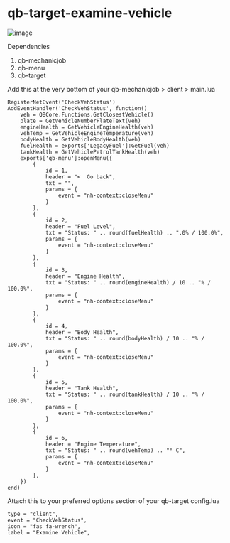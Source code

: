 # qb-target-examine-vehicle

![image](https://user-images.githubusercontent.com/11475502/130977964-f1aed865-ce4b-4006-928b-66ff963f16fc.png)

Dependencies
1. qb-mechanicjob
2. qb-menu
3. qb-target

Add this at the very bottom of your qb-mechanicjob > client > main.lua
```
RegisterNetEvent('CheckVehStatus')
AddEventHandler('CheckVehStatus', function()
    veh = QBCore.Functions.GetClosestVehicle()
    plate = GetVehicleNumberPlateText(veh)
    engineHealth = GetVehicleEngineHealth(veh)
    vehTemp = GetVehicleEngineTemperature(veh)
    bodyHealth = GetVehicleBodyHealth(veh)
    fuelHealth = exports['LegacyFuel']:GetFuel(veh)
    tankHealth = GetVehiclePetrolTankHealth(veh)
    exports['qb-menu']:openMenu({
        {
            id = 1,
            header = "<  Go back",
            txt = "",
            params = {
                event = "nh-context:closeMenu"
            }
        },
        {
            id = 2,
            header = "Fuel Level",
            txt = "Status: " .. round(fuelHealth) .. ".0% / 100.0%",
            params = {
                event = "nh-context:closeMenu"
            }
        },
        {
            id = 3,
            header = "Engine Health",
            txt = "Status: " .. round(engineHealth) / 10 .. "% / 100.0%",
            params = {
                event = "nh-context:closeMenu"
            }
        },
        {
            id = 4,
            header = "Body Health",
            txt = "Status: " .. round(bodyHealth) / 10 .. "% / 100.0%",
            params = {
                event = "nh-context:closeMenu"
            }
        },
        {
            id = 5,
            header = "Tank Health",
            txt = "Status: " .. round(tankHealth) / 10 .. "% / 100.0%",
            params = {
                event = "nh-context:closeMenu"
            }
        },
        {
            id = 6,
            header = "Engine Temperature",
            txt = "Status: " .. round(vehTemp) .. "° C",
            params = {
                event = "nh-context:closeMenu"
            }
        },
    })
end)
```

Attach this to your preferred options section of your qb-target config.lua
```
type = "client",
event = "CheckVehStatus",
icon = "fas fa-wrench",
label = "Examine Vehicle",
```
